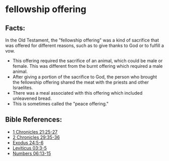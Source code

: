 # fellowship offering #

## Facts: ##

In the Old Testament, the "fellowship offering" was a kind of sacrifice that was offered for different reasons, such as to give thanks to God or to fulfill a vow. 

* This offering required the sacrifice of an animal, which could be male or female. This was different from the burnt offering which required a male animal.
* After giving a portion of the sacrifice to God, the person who brought the fellowship offering shared the meat with the priests and other Israelites.
* There was a meal associated with this offering which included unleavened bread.
* This is sometimes called the "peace offering."



## Bible References: ##

* [1 Chronicles 21:25-27](en/tn/1ch/help/21/25)
* [2 Chronicles 29:35-36](en/tn/2ch/help/29/35)
* [Exodus 24:5-6](en/tn/exo/help/24/05)
* [Leviticus 03:3-5](en/tn/lev/help/03/03)
* [Numbers 06:13-15](en/tn/num/help/06/13)